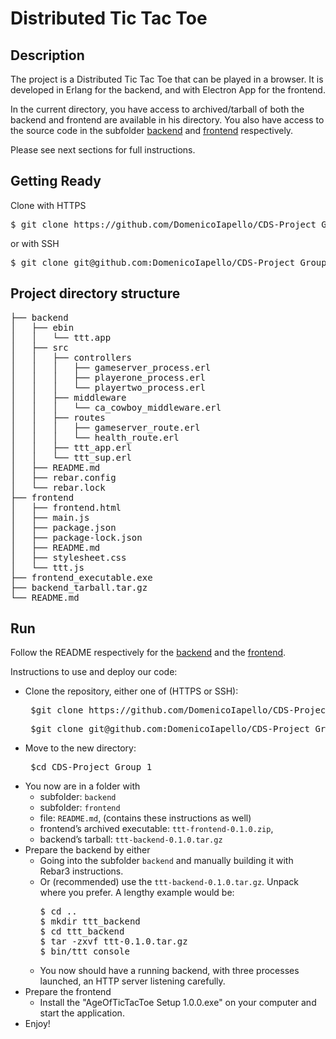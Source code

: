 # Distributed Tic Tac Toe

## Description
The project is a Distributed Tic Tac Toe that can be played in a browser. It is developed in Erlang for the backend, and with Electron App for the frontend.

In the current directory, you have access to archived/tarball of both the backend and frontend are available in his directory. You also have access to the source code in the subfolder [backend](./backend/) and [frontend](./frontend/) respectively.

Please see next sections for full instructions.

## Getting Ready

Clone with HTTPS

<pre>
$ git clone https://github.com/DomenicoIapello/CDS-Project_Group_1.git
</pre>

or with SSH

<pre>
$ git clone git@github.com:DomenicoIapello/CDS-Project_Group_1.git
</pre>

## Project directory structure

<pre>
├── backend
│   ├── ebin
│   │   └── ttt.app
│   ├── src
│   │   ├── controllers
│   │   │   ├── gameserver_process.erl
│   │   │   ├── playerone_process.erl
│   │   │   └── playertwo_process.erl
│   │   ├── middleware
│   │   │   └── ca_cowboy_middleware.erl
│   │   ├── routes
│   │   │   ├── gameserver_route.erl
│   │   │   └── health_route.erl
│   │   ├── ttt_app.erl
│   │   └── ttt_sup.erl
│   ├── README.md
│   ├── rebar.config
│   └── rebar.lock
├── frontend
│   ├── frontend.html
│   ├── main.js
│   ├── package.json
│   ├── package-lock.json
│   ├── README.md
│   ├── stylesheet.css
│   └── ttt.js
├── frontend_executable.exe
├── backend_tarball.tar.gz
└── README.md
</pre>


## Run

Follow the README respectively for the [backend](./backend/README.md) and the [frontend](./frontend/README.md).

Instructions to use and deploy our code:
- Clone the repository, either one of (HTTPS or SSH): 
  <pre> $git clone https://github.com/DomenicoIapello/CDS-Project_Group_1.git </pre>
  <pre> $git clone git@github.com:DomenicoIapello/CDS-Project_Group_1.git </pre>
- Move to the new directory: 
  <pre> $cd CDS-Project_Group_1 </pre>
- You now are in a folder with
  - subfolder: `backend`
  - subfolder: `frontend`
  - file: `README.md`, (contains these instructions as well)
  - frontend’s archived executable: `ttt-frontend-0.1.0.zip`,
  - backend’s tarball:  `ttt-backend-0.1.0.tar.gz`
- Prepare the backend by either
  - Going into the subfolder `backend` and manually building it with Rebar3 instructions.
  - Or (recommended) use the `ttt-backend-0.1.0.tar.gz`. Unpack where you prefer. A lengthy example would be:
    <pre>$ cd ..
    $ mkdir ttt_backend
    $ cd ttt_backend
    $ tar -zxvf ttt-0.1.0.tar.gz
    $ bin/ttt console</pre>
  - You now should have a running backend, with three processes launched, an HTTP server listening carefully.
 - Prepare the frontend
   - Install the "AgeOfTicTacToe Setup 1.0.0.exe" on your computer and start the application. 
 - Enjoy!
